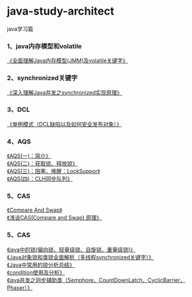 # java-study-architect
java学习篇
<h3>1、java内存模型和volatile</h3>
<a style="text-indent:2em;" href="https://blog.csdn.net/javazejian/article/details/72772461">《全面理解Java内存模型(JMM)及volatile关键字》</a></br>
<h3>2、synchronized关键字</h3>
<a style="text-indent:2em;" href="https://blog.csdn.net/javazejian/article/details/72828483">《深入理解Java并发之synchronized实现原理》</a></br>
<h3>3、DCL</h3>
<a style="text-indent:2em;" href="https://blog.csdn.net/u014108122/article/details/38352005">《单例模式（DCL缺陷以及如何安全发布对象）》</a></br>
<h3>4、AQS</h3>
<a style="text-indent:2em;" href="https://www.cnblogs.com/chenssy/p/5054822.html">《AQS(一)：简介》</a></br>
<a style="text-indent:2em;" href="http://www.cnblogs.com/chenssy/p/5073857.html">《AQS(二)：获取锁、释放锁》</a></br>
<a style="text-indent:2em;" href="http://www.cnblogs.com/chenssy/p/5079724.html">《AQS(三)：阻塞、唤醒：LockSuppor》</a></br>
<a style="text-indent:2em;" href="http://www.cnblogs.com/chenssy/p/5087652.html">《AQS(四)：CLH同步队列》</a></br>
<h3>5、CAS</h3>
<a style="text-indent:2em;" href="https://blog.csdn.net/z742182637/article/details/50417550">《Compare And Swap》</a></br>
<a style="text-indent:2em;" href="https://www.cnblogs.com/Leo_wl/p/6899716.html">《浅谈CAS(Compare and Swap) 原理》</a></br>
<h3>5、CAS</h3>
<a style="text-indent:2em;" href="https://blog.csdn.net/zqz_zqz/article/details/70233767">《java中的锁(偏向锁、轻量级锁、自旋锁、重量级锁)》</a></br>
<a style="text-indent:2em;" href="http://www.importnew.com/20444.html">《Java对象锁和类锁全面解析（多线程synchronized关键字）》</a></br>
<a style="text-indent:2em;" href="https://blog.csdn.net/lantian0802/article/details/8971552?utm_source=tuicool&utm_medium=referral">《Java中常用的锁分析总结》</a></br>
<a style="text-indent:2em;" href="https://blog.csdn.net/bohu83/article/details/51098106">《condition使用及分析》</a></br>
<a style="text-indent:2em;" href="https://www.cnblogs.com/uodut/p/6830939.html">《java并发之同步辅助类（Semphore、CountDownLatch、CyclicBarrier、Phaser）》</a></br>



